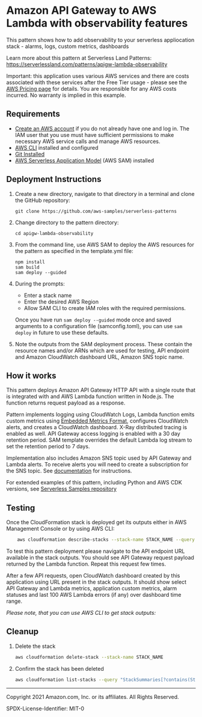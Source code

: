 # Amazon API Gateway to AWS Lambda with observability features

This pattern shows how to add observability to your serverless appliocation stack - alarms, logs, custom metrics, dashboards

Learn more about this pattern at Serverless Land Patterns: https://serverlessland.com/patterns/apigw-lambda-observability

Important: this application uses various AWS services and there are costs associated with these services after the Free Tier usage - please see the [AWS Pricing page](https://aws.amazon.com/pricing/) for details. You are responsible for any AWS costs incurred. No warranty is implied in this example.

## Requirements

* [Create an AWS account](https://portal.aws.amazon.com/gp/aws/developer/registration/index.html) if you do not already have one and log in. The IAM user that you use must have sufficient permissions to make necessary AWS service calls and manage AWS resources.
* [AWS CLI](https://docs.aws.amazon.com/cli/latest/userguide/install-cliv2.html) installed and configured
* [Git Installed](https://git-scm.com/book/en/v2/Getting-Started-Installing-Git)
* [AWS Serverless Application Model](https://docs.aws.amazon.com/serverless-application-model/latest/developerguide/serverless-sam-cli-install.html) (AWS SAM) installed

## Deployment Instructions

1. Create a new directory, navigate to that directory in a terminal and clone the GitHub repository:
    ``` 
    git clone https://github.com/aws-samples/serverless-patterns
    ```
1. Change directory to the pattern directory:
    ```
    cd apigw-lambda-observability
    ```
1. From the command line, use AWS SAM to deploy the AWS resources for the pattern as specified in the template.yml file:
    ```
    npm install
    sam build
    sam deploy --guided
    ```
1. During the prompts:
    * Enter a stack name
    * Enter the desired AWS Region
    * Allow SAM CLI to create IAM roles with the required permissions.

    Once you have run `sam deploy --guided` mode once and saved arguments to a configuration file (samconfig.toml), you can use `sam deploy` in future to use these defaults.

1. Note the outputs from the SAM deployment process. These contain the resource names and/or ARNs which are used for testing, API endpoint and Amazon CloudWatch dashboard URL, Amazon SNS topic name.

## How it works

This pattern deploys Amazon API Gateway HTTP API with a single route that is integrated with and AWS Lambda function written in Node.js. The function returns request payload as a response.

Pattern implements logging using CloudWatch Logs, Lambda function emits custom metrics using [Embedded Metrics Format](https://docs.aws.amazon.com/AmazonCloudWatch/latest/monitoring/CloudWatch_Embedded_Metric_Format.html), configures CloudWatch alerts, and creates a CloudWatch dashboard. X-Ray distributed tracing is enabled as well. API Gateway access logging is enabled with a 30 day retention period. SAM template overrides the default Lambda log stream to set the retention period to 7 days.

Implementation also includes Amazon SNS topic used by API Gateway and Lambda alerts. To receive alerts you will need to create a subscription for the SNS topic. See [documentation](https://docs.aws.amazon.com/sns/latest/dg/sns-create-subscribe-endpoint-to-topic.html) for instructions.

For extended examples of this pattern, including Python and AWS CDK versions, see [Serverless Samples repository](https://github.com/aws-samples/serverless-samples/tree/main/serverless-rest-api) 


## Testing

Once the CloudFormation stack is deployed get its outputs either in AWS Management Console or by using AWS CLI:
```bash
    aws cloudformation describe-stacks --stack-name STACK_NAME --query "Stacks[0].Outputs"
```

To test this pattern deployment please navigate to the API endpoint URL available in the stack outputs. You should see API Gateway request payload returned by the Lambda function. Repeat this request few times. 

After a few API requests, open CloudWatch dashboard created by this application using URL present in the stack outputs. It should show select API Gateway and Lambda metrics, application custom metrics, alarm statuses and last 100 AWS Lambda errors (if any) over dashboard time range.

*Please note, that you can use AWS CLI to get stack outputs:*

## Cleanup

1. Delete the stack
    ```bash
    aws cloudformation delete-stack --stack-name STACK_NAME
    ```
1. Confirm the stack has been deleted
    ```bash
    aws cloudformation list-stacks --query "StackSummaries[?contains(StackName,'STACK_NAME')].StackStatus"
    ```
----
Copyright 2021 Amazon.com, Inc. or its affiliates. All Rights Reserved.

SPDX-License-Identifier: MIT-0
